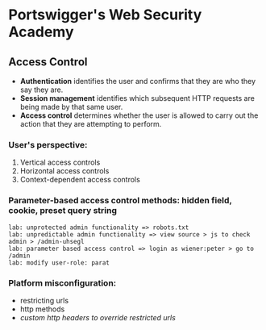 # Portswigger's Web Security Academy

## Access Control

- **Authentication** identifies the user and confirms that they are who they say they are.
- **Session management** identifies which subsequent HTTP requests are being made by that same user.
- **Access control** determines whether the user is allowed to carry out the action that they are attempting to perform.

### User's perspective:

1. Vertical access controls
2. Horizontal access controls
3. Context-dependent access controls

### Parameter-based access control methods: hidden field, cookie, preset query string

```
lab: unprotected admin functionality => robots.txt
lab: unpredictable admin functionality => view source > js to check admin > /admin-uhsegl
lab: parameter based access control => login as wiener:peter > go to /admin
lab: modify user-role: parat
```

### Platform misconfiguration:
- restricting urls
- http methods
- *custom http headers to override restricted urls*
